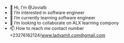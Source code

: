 - 👋 Hi, I’m @Jovialb
- 👀 I’m interested in software engineer
- 🌱 I’m currently learning software engineer
- 💞️ I’m looking to collaborate on ALX learning compony
- 📫 How to reach me contact number +23276162124/www.ladyamit.com@gmail.com

<!---
Jovialb/Jovialb is a ✨ special ✨ repository because its `README.md` (this file) appears on your GitHub profile.
You can click the Preview link to take a look at your changes.
--->
